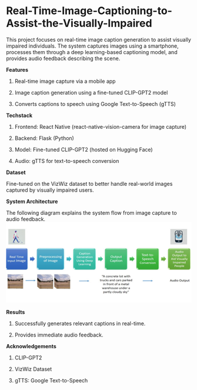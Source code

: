 # Real-Time-Image-Captioning-to-Assist-the-Visually-Impaired

This project focuses on real-time image caption generation to assist visually impaired individuals. The system captures images using a smartphone, processes them through a deep learning-based captioning model, and provides audio feedback describing the scene.

**Features**
1. Real-time image capture via a mobile app

2. Image caption generation using a fine-tuned CLIP-GPT2 model

3. Converts captions to speech using Google Text-to-Speech (gTTS)

**Techstack**
1. Frontend: React Native (react-native-vision-camera for image capture)

2. Backend: Flask (Python)

3. Model: Fine-tuned CLIP-GPT2 (hosted on Hugging Face)

4. Audio: gTTS for text-to-speech conversion

**Dataset**

Fine-tuned on the VizWiz dataset to better handle real-world images captured by visually impaired users.

**System Architecture**

The following diagram explains the system flow from image capture to audio feedback.
![block_diagram](block_diagram.png)


**Results**
1. Successfully generates relevant captions in real-time.

2. Provides immediate audio feedback.

**Acknowledgements**
1. CLIP-GPT2

2. VizWiz Dataset

3. gTTS: Google Text-to-Speech
